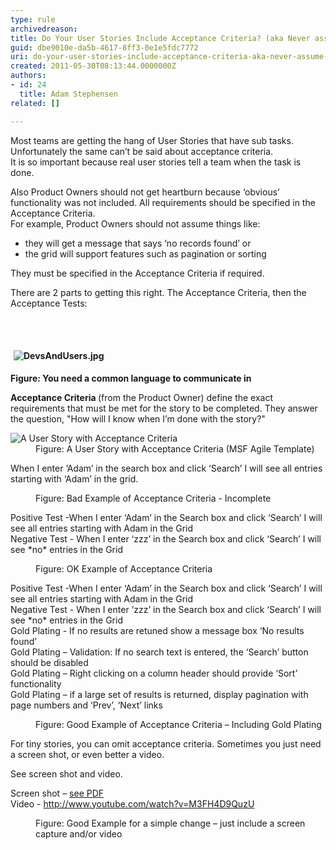 ```yaml
---
type: rule
archivedreason: 
title: Do Your User Stories Include Acceptance Criteria? (aka Never assume automatic Gold Plating)
guid: dbe9010e-da5b-4617-8ff3-0e1e5fdc7772
uri: do-your-user-stories-include-acceptance-criteria-aka-never-assume-automatic-gold-plating
created: 2011-05-30T08:13:44.0000000Z
authors:
- id: 24
  title: Adam Stephensen
related: []

---
```




  <p>Most teams are getting the hang of User Stories that have sub tasks. Unfortunately the same can’t be said about acceptance criteria. <br>
It is so important because real user stories tell a team when the task is done.</p>
<p>Also Product Owners should not get heartburn because ‘obvious’ functionality was not included. All requirements should be specified in the Acceptance Criteria.<br>
For example, Product Owners should not assume things like&#58;</p>
<ul>
    <li>they will get a message that says ‘no records found’ or </li>
    <li>the grid will support features such as pagination or sorting </li>
</ul>
<p>They must be specified in the Acceptance Criteria if required.</p>
<p>There are 2 parts to getting this right. The Acceptance Criteria, then the Acceptance Tests&#58;</p>

<br><excerpt class='endintro'></excerpt><br>
<p><strong><img src="/PublishingImages/DevsAndUsers.jpg" alt="DevsAndUsers.jpg" style="margin&#58;5px;" /><br></strong></p><p><strong>Figure&#58; You need a common language to communicate in</strong></p><p> 
   <strong>Acceptance Criteria </strong>(from the Product Owner) define the exact requirements that must be met for the story to be completed. They answer the question, &quot;How will I know when I’m done with the story?&quot;</p><dl class="image"><dt> 
      <img src="/PublishingImages/acceptance-criteria.jpg" alt="A User Story with Acceptance Criteria" class="ms-rteCustom-ImageArea" />
   </dt><dd>Figure&#58; A User Story with Acceptance Criteria (MSF Agile Template)</dd></dl><dl class="bad"><dt><p>When I enter ‘Adam’ in the search box and click ‘Search’ I will see all entries starting with ‘Adam’ in the grid.</p></dt><dd>Figure&#58; Bad Example of Acceptance Criteria - Incomplete</dd></dl><dl class="image"><dt><div class="greyBox"><p>Positive Test -When I enter ‘Adam’ in the Search box and click ‘Search’ I will see all entries starting with Adam in the Grid<br> Negative Test - When I enter ‘zzz’ in the Search box and click ‘Search’ I will see *no* entries in the Grid</p></div></dt><dd>Figure&#58; OK Example of Acceptance Criteria</dd></dl><dl class="good"><dt><p>Positive Test -When I enter ‘Adam’ in the Search box and click ‘Search’ I will see all entries starting with Adam in the Grid<br> Negative Test - When I enter ‘zzz’ in the Search box and click ‘Search’ I will see *no* entries in the Grid<br> Gold Plating - If no results are retuned show a message box ‘No results found’<br> Gold Plating – Validation&#58; If no search text is entered, the ‘Search’ button should be disabled<br> Gold Plating – Right clicking on a column header should provide ‘Sort’ functionality<br> Gold Plating – if a large set of results is returned, display pagination with page numbers and ‘Prev’, ‘Next’ links​</p></dt><dd>Figure&#58; Good Example of Acceptance Criteria – Including Gold Plating<br> </dd></dl><p>For tiny stories, you can omit acceptance criteria. Sometimes you just need a screen shot, or even better a video.</p><dl class="good"><dt><p>See screen shot and video.</p><p>Screen shot – 
         <a href="/Documents/13_Anvil_1408_Customer.pdf">see PDF</a><br> Video - 
         <a href="http&#58;//www.youtube.com/watch?v=M3FH4D9QuzU" title="http&#58;//www.youtube.com/watch?v=M3FH4D9QuzU" target="_blank">http&#58;//ww​w.youtube.com/watch?v=M3FH4D9QuzU​</a></p></dt><dd>Figure&#58; Good Example for a simple change – just include a screen capture and/or video</dd></dl>


